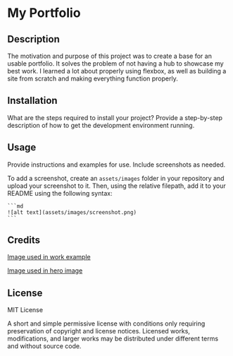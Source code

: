 # My Portfolio
## Description

The motivation and purpose of this project was to create a base for an usable portfolio. It solves the problem of not having a hub to showcase my best work. I learned a lot about properly using flexbox, as well as building a site from scratch and making everything function properly.

## Installation

What are the steps required to install your project? Provide a step-by-step description of how to get the development environment running.

## Usage

Provide instructions and examples for use. Include screenshots as needed.

To add a screenshot, create an `assets/images` folder in your repository and upload your screenshot to it. Then, using the relative filepath, add it to your README using the following syntax:

    ```md
    ![alt text](assets/images/screenshot.png)
    ```

## Credits
[Image used in work example](https://unsplash.com/@imongination)

[Image used in hero image](https://www.dreamstime.com/abstract-heart-pattern-background-paper-red-hearts-dots-isolated-white-valentines-day-vector-illustration-image135972853)

## License

MIT License

A short and simple permissive license with conditions only requiring preservation of copyright and license notices. Licensed works, modifications, and larger works may be distributed under different terms and without source code.